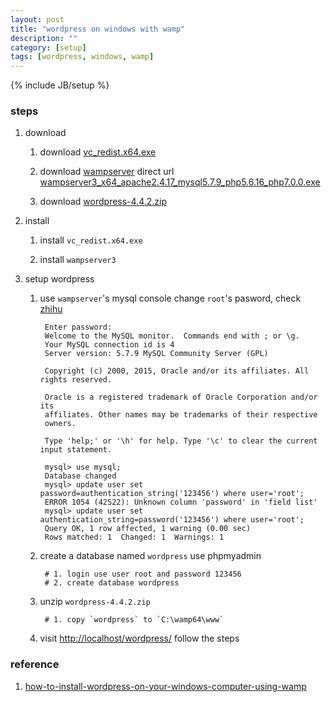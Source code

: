 ```yaml
---
layout: post
title: "wordpress on windows with wamp"
description: ""
category: [setup]
tags: [wordpress, windows, wamp]
---
```

{% include JB/setup %}


### steps

1. download

    1. download [vc_redist.x64.exe](https://download.microsoft.com/download/9/3/F/93FCF1E7-E6A4-478B-96E7-D4B285925B00/vc_redist.x64.exe)

    1. download [wampserver](http://www.wampserver.com/en/#) direct url [wampserver3_x64_apache2.4.17_mysql5.7.9_php5.6.16_php7.0.0.exe](http://heanet.dl.sourceforge.net/project/wampserver/WampServer%203/WampServer%203.0.0/wampserver3_x64_apache2.4.17_mysql5.7.9_php5.6.16_php7.0.0.exe)

    1. download [wordpress-4.4.2.zip](https://wordpress.org/latest.zip)

1. install

    1. install `vc_redist.x64.exe`

    1. install `wampserver3`

1. setup wordpress

    1. use `wampserver`'s mysql console change `root`'s pasword, check [zhihu](http://www.zhihu.com/question/27334963)

            Enter password:
            Welcome to the MySQL monitor.  Commands end with ; or \g.
            Your MySQL connection id is 4
            Server version: 5.7.9 MySQL Community Server (GPL)

            Copyright (c) 2000, 2015, Oracle and/or its affiliates. All rights reserved.

            Oracle is a registered trademark of Oracle Corporation and/or its
            affiliates. Other names may be trademarks of their respective
            owners.

            Type 'help;' or '\h' for help. Type '\c' to clear the current input statement.

            mysql> use mysql;
            Database changed
            mysql> update user set password=authentication_string('123456') where user='root';
            ERROR 1054 (42S22): Unknown column 'password' in 'field list'
            mysql> update user set authentication_string=password('123456') where user='root';
            Query OK, 1 row affected, 1 warning (0.00 sec)
            Rows matched: 1  Changed: 1  Warnings: 1

    1. create a database named `wordpress` use phpmyadmin

            # 1. login use user root and password 123456
            # 2. create database wordpress

    1. unzip `wordpress-4.4.2.zip`

            # 1. copy `wordpress` to `C:\wamp64\www`

    1. visit [http://localhost/wordpress/](http://localhost/wordpress/) follow the steps

### reference

1. [how-to-install-wordpress-on-your-windows-computer-using-wamp](http://www.wpbeginner.com/wp-tutorials/how-to-install-wordpress-on-your-windows-computer-using-wamp/)